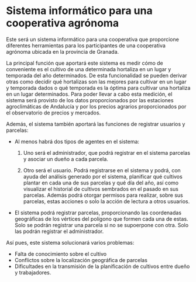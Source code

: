 # Sistema informático para una cooperativa agrónoma

Este será un sistema informático para una cooperativa que proporcione
diferentes herramientas para los participantes de una cooperativa agrónoma
ubicada en la provincia de Granada.

La principal función que aportará este sistema es medir cómo de conveniente
es el cultivo de una determinada hortaliza en un lugar y temporada del año determinados. De esta funcionalidad se pueden derivar otras como decidir qué 
hortalizas son las mejores para cultivar en un lugar y temporada dados o qué temporada es la óptima para cultivar una hortaliza en un lugar determinados.
Para poder llevar a cabo esta medición, el sistema será provisto de los datos
proporcionados por las estaciones agroclimáticas de Andalucía y por los precios
agrarios proporcionados por el observatorio de precios y mercados.

Además, el sistema también aportará las funciones de registrar usuarios y parcelas:

- Al menos habrá dos tipos de agentes en el sistema:

    1. Uno será el administrador, que podrá registrar en el sistema parcelas y asociar un dueño a cada parcela.

    2. Otro será el usuario. Podrá registrarse en el sistema y podrá, con ayuda del análisis generado por el sistema, planificar qué cultivos plantar en cada una de sus parcelas y qué día del año, así como visualizar el historial de cultivos sembrados en el pasado en sus parcelas. Además podrá otorgar permisos para realizar, sobre sus parcelas, estas acciones o solo la acción de lectura a otros usuarios.

- El sistema podrá registrar parcelas, proporcionando las coordenadas geográficas
de los vértices del polígono que formen cada una de estas. Solo se podrán registrar una parcela si no se supoerpone con otra. Solo las podrán registrar el administrador.

Así pues, este sistema solucionará varios problemas:

- Falta de conocimiento sobre el cultivo
- Conflictos sobre la localización geográfica de parcelas
- Dificultades en la transmisión de la planificación de cultivos
entre dueño y trabajadores.
